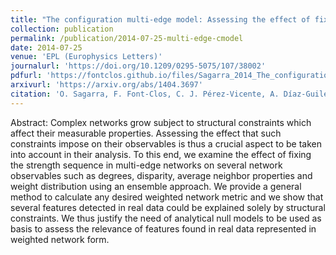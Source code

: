 ```yaml
---
title: "The configuration multi-edge model: Assessing the effect of fixing node strengths on weighted network magnitudes"
collection: publication
permalink: /publication/2014-07-25-multi-edge-cmodel
date: 2014-07-25
venue: 'EPL (Europhysics Letters)'
journalurl: 'https://doi.org/10.1209/0295-5075/107/38002'
pdfurl: 'https://fontclos.github.io/files/Sagarra_2014_The_configuration_multiedge_model.pdf'
arxivurl: 'https://arxiv.org/abs/1404.3697'
citation: 'O. Sagarra, F. Font-Clos, C. J. Pérez-Vicente, A. Díaz-Guilera, EPL 107(3), 2014'
---
```

Abstract: Complex networks grow subject to structural constraints which affect their measurable properties. Assessing the effect that such constraints impose on their observables is thus a crucial aspect to be taken into account in their analysis. To this end, we examine the effect of fixing the strength sequence in multi-edge networks on several network observables such as degrees, disparity, average neighbor properties and weight distribution using an ensemble approach. We provide a general method to calculate any desired weighted network metric and we show that several features detected in real data could be explained solely by structural constraints. We thus justify the need of analytical null models to be used as basis to assess the relevance of features found in real data represented in weighted network form.
